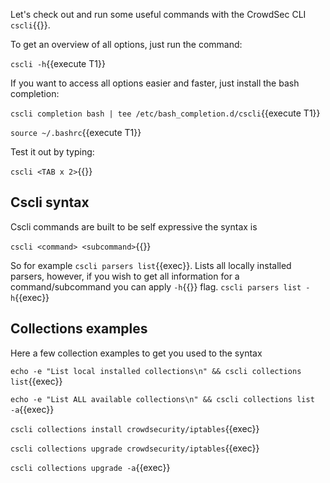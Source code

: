 Let's check out and run some useful commands with the CrowdSec CLI `cscli`{{}}.

To get an overview of all options, just run the command:

`cscli -h`{{execute T1}}

If you want to access all options easier and faster, just install the bash completion:

`cscli completion bash | tee /etc/bash_completion.d/cscli`{{execute T1}}

`source ~/.bashrc`{{execute T1}}

Test it out by typing: 

`cscli <TAB x 2>`{{}}

## Cscli syntax

Cscli commands are built to be self expressive the syntax is

`cscli <command> <subcommand>`{{}}

So for example `cscli parsers list`{{exec}}. Lists all locally installed parsers, however, if you wish to get all information for a command/subcommand you can apply `-h`{{}} flag. `cscli parsers list -h`{{exec}}

## Collections examples

Here a few collection examples to get you used to the syntax

`echo -e "List local installed collections\n" && cscli collections list`{{exec}}

`echo -e "List ALL available collections\n" && cscli collections list  -a`{{exec}}

`cscli collections install crowdsecurity/iptables`{{exec}}

`cscli collections upgrade crowdsecurity/iptables`{{exec}}

`cscli collections upgrade -a`{{exec}}
